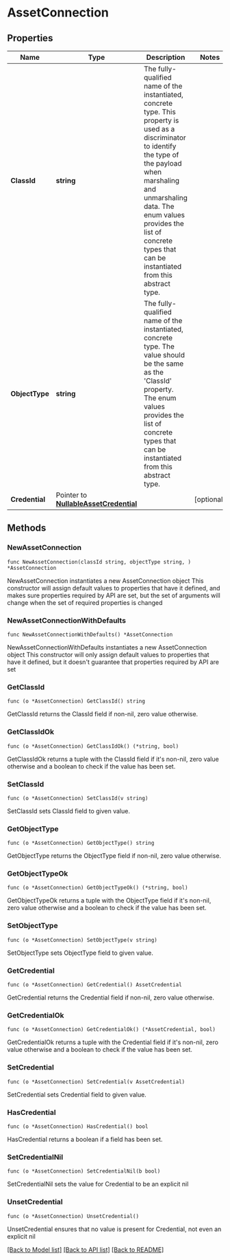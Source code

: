 # AssetConnection

## Properties

Name | Type | Description | Notes
------------ | ------------- | ------------- | -------------
**ClassId** | **string** | The fully-qualified name of the instantiated, concrete type. This property is used as a discriminator to identify the type of the payload when marshaling and unmarshaling data. The enum values provides the list of concrete types that can be instantiated from this abstract type. | 
**ObjectType** | **string** | The fully-qualified name of the instantiated, concrete type. The value should be the same as the &#39;ClassId&#39; property. The enum values provides the list of concrete types that can be instantiated from this abstract type. | 
**Credential** | Pointer to [**NullableAssetCredential**](AssetCredential.md) |  | [optional] 

## Methods

### NewAssetConnection

`func NewAssetConnection(classId string, objectType string, ) *AssetConnection`

NewAssetConnection instantiates a new AssetConnection object
This constructor will assign default values to properties that have it defined,
and makes sure properties required by API are set, but the set of arguments
will change when the set of required properties is changed

### NewAssetConnectionWithDefaults

`func NewAssetConnectionWithDefaults() *AssetConnection`

NewAssetConnectionWithDefaults instantiates a new AssetConnection object
This constructor will only assign default values to properties that have it defined,
but it doesn't guarantee that properties required by API are set

### GetClassId

`func (o *AssetConnection) GetClassId() string`

GetClassId returns the ClassId field if non-nil, zero value otherwise.

### GetClassIdOk

`func (o *AssetConnection) GetClassIdOk() (*string, bool)`

GetClassIdOk returns a tuple with the ClassId field if it's non-nil, zero value otherwise
and a boolean to check if the value has been set.

### SetClassId

`func (o *AssetConnection) SetClassId(v string)`

SetClassId sets ClassId field to given value.


### GetObjectType

`func (o *AssetConnection) GetObjectType() string`

GetObjectType returns the ObjectType field if non-nil, zero value otherwise.

### GetObjectTypeOk

`func (o *AssetConnection) GetObjectTypeOk() (*string, bool)`

GetObjectTypeOk returns a tuple with the ObjectType field if it's non-nil, zero value otherwise
and a boolean to check if the value has been set.

### SetObjectType

`func (o *AssetConnection) SetObjectType(v string)`

SetObjectType sets ObjectType field to given value.


### GetCredential

`func (o *AssetConnection) GetCredential() AssetCredential`

GetCredential returns the Credential field if non-nil, zero value otherwise.

### GetCredentialOk

`func (o *AssetConnection) GetCredentialOk() (*AssetCredential, bool)`

GetCredentialOk returns a tuple with the Credential field if it's non-nil, zero value otherwise
and a boolean to check if the value has been set.

### SetCredential

`func (o *AssetConnection) SetCredential(v AssetCredential)`

SetCredential sets Credential field to given value.

### HasCredential

`func (o *AssetConnection) HasCredential() bool`

HasCredential returns a boolean if a field has been set.

### SetCredentialNil

`func (o *AssetConnection) SetCredentialNil(b bool)`

 SetCredentialNil sets the value for Credential to be an explicit nil

### UnsetCredential
`func (o *AssetConnection) UnsetCredential()`

UnsetCredential ensures that no value is present for Credential, not even an explicit nil

[[Back to Model list]](../README.md#documentation-for-models) [[Back to API list]](../README.md#documentation-for-api-endpoints) [[Back to README]](../README.md)


